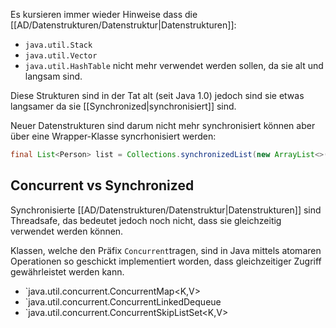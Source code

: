 Es kursieren immer wieder Hinweise dass die [[AD/Datenstrukturen/Datenstruktur|Datenstrukturen]]:
- `java.util.Stack`
- `java.util.Vector`
- `java.util.HashTable`
nicht mehr verwendet werden sollen, da sie alt und langsam sind.

Diese Strukturen sind in der Tat alt (seit Java 1.0) jedoch sind sie etwas langsamer da sie [[Synchronized|synchronisiert]] sind.

Neuer Datenstrukturen sind darum nicht mehr synchronisiert können aber über eine Wrapper-Klasse syncrhonisiert werden:
```java
final List<Person> list = Collections.synchronizedList(new ArrayList<>());
```


## Concurrent vs Synchronized
Synchronisierte [[AD/Datenstrukturen/Datenstruktur|Datenstrukturen]] sind Threadsafe, das bedeutet jedoch noch nicht, dass sie gleichzeitig verwendet werden können.

Klassen, welche den Präfix `Concurrent`tragen, sind in Java mittels atomaren Operationen so geschickt implementiert worden, dass gleichzeitiger Zugriff gewährleistet werden kann.
- `java.util.concurrent.ConcurrentMap<K,V>
- `java.util.concurrent.ConcurrentLinkedDequeue<E>
- `java.util.concurrent.ConcurrentSkipListSet<K,V>
